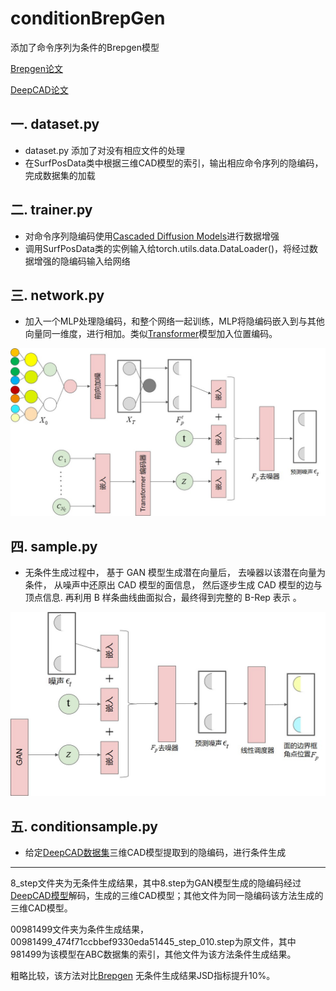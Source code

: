 # conditionBrepGen

添加了命令序列为条件的Brepgen模型

[Brepgen论文](https://github.com/samxuxiang/BrepGen)

[DeepCAD论文](https://github.com/ChrisWu1997/DeepCAD)

## 一. dataset.py

- dataset.py 添加了对没有相应文件的处理
- 在SurfPosData类中根据三维CAD模型的索引，输出相应命令序列的隐编码，完成数据集的加载

## 二. trainer.py

- 对命令序列隐编码使用[Cascaded Diffusion Models](https://arxiv.org/abs/2106.15282)进行数据增强
- 调用SurfPosData类的实例输入给torch.utils.data.DataLoader()，将经过数据增强的隐编码输入给网络

## 三. network.py

- 加入一个MLP处理隐编码，和整个网络一起训练，MLP将隐编码嵌入到与其他向量同一维度，进行相加。类似[Transformer](https://arxiv.org/abs/1706.03762)模型加入位置编码。

![图片1](resources/图片1.jpg)

## 四. sample.py

- 无条件生成过程中， 基于 GAN 模型生成潜在向量后， 去噪器以该潜在向量为条件， 从噪声中还原出 CAD 模型的面信息， 然后逐步生成 CAD 模型的边与顶点信息. 再利用 B 样条曲线曲面拟合，最终得到完整的 B-Rep 表示 。

![图片3](resources/图片3.jpg)

## 五. conditionsample.py

- 给定[DeepCAD数据集](https://github.com/ChrisWu1997/DeepCAD)三维CAD模型提取到的隐编码，进行条件生成

---

8_step文件夹为无条件生成结果，其中8.step为GAN模型生成的隐编码经过[DeepCAD模型](https://github.com/ChrisWu1997/DeepCAD)解码，生成的三维CAD模型；其他文件为同一隐编码该方法生成的三维CAD模型。

00981499文件夹为条件生成结果，00981499_474f71ccbbef9330eda51445_step_010.step为原文件，其中981499为该模型在ABC数据集的索引，其他文件为该方法条件生成结果。

粗略比较，该方法对比[Brepgen](https://github.com/samxuxiang/BrepGen) 无条件生成结果JSD指标提升10%。
